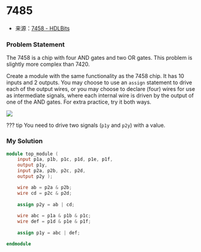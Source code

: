 # 7485
- 来源：[7458 - HDLBits](https://hdlbits.01xz.net/wiki/7458)

### Problem Statement

The 7458 is a chip with four AND gates and two OR gates. This problem is slightly more complex than 7420.

Create a module with the same functionality as the 7458 chip. It has 10 inputs and 2 outputs. You may choose to use an `assign` statement to drive each of the output wires, or you may choose to declare (four) wires for use as intermediate signals, where each internal wire is driven by the output of one of the AND gates. For extra practice, try it both ways.

  

[![](https://hdlbits.01xz.net/mw/images/e/e1/7458.png)](https://hdlbits.01xz.net/wiki/File:7458.png)

??? tip
	You need to drive two signals (`p1y` and `p2y`) with a value.

### My Solution

```Verilog
module top_module ( 
    input p1a, p1b, p1c, p1d, p1e, p1f,
    output p1y,
    input p2a, p2b, p2c, p2d,
    output p2y );

    wire ab = p2a & p2b;
    wire cd = p2c & p2d;
    
    assign p2y = ab | cd;
    
    wire abc = p1a & p1b & p1c;
    wire def = p1d & p1e & p1f;
    
    assign p1y = abc | def;

endmodule
```